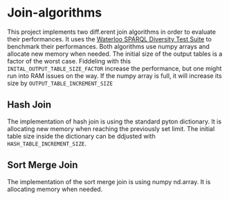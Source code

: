 # Join-algorithms

This project implements two diff.erent join algorithms in order to evaluate their performances.
It uses the [Waterloo SPARQL Diversity Test Suite](https://dsg.uwaterloo.ca/watdiv/) to benchmark their performances.
Both algorithms use numpy arrays and allocate new memory when needed. The initial size of the output tables
is a factor of the worst case. Fiddeling with this `INITAL_OUTPUT_TABLE_SIZE_FACTOR` increase the performance, but one might run 
into RAM issues on the way.
If the numpy array is full, it will increase its size by `OUTPUT_TABLE_INCREMENT_SIZE`

## Hash Join

The implementation of hash join is using the standard pyton dictionary. It is allocating new memory when reaching the previously set limit.
The initial table size inside the dictionary can be ddjusted with `HASH_TABLE_INCREMENT_SIZE`.


## Sort Merge Join

The implementation of the sort merge join is using numpy nd.array. It is allocating memory when needed.
